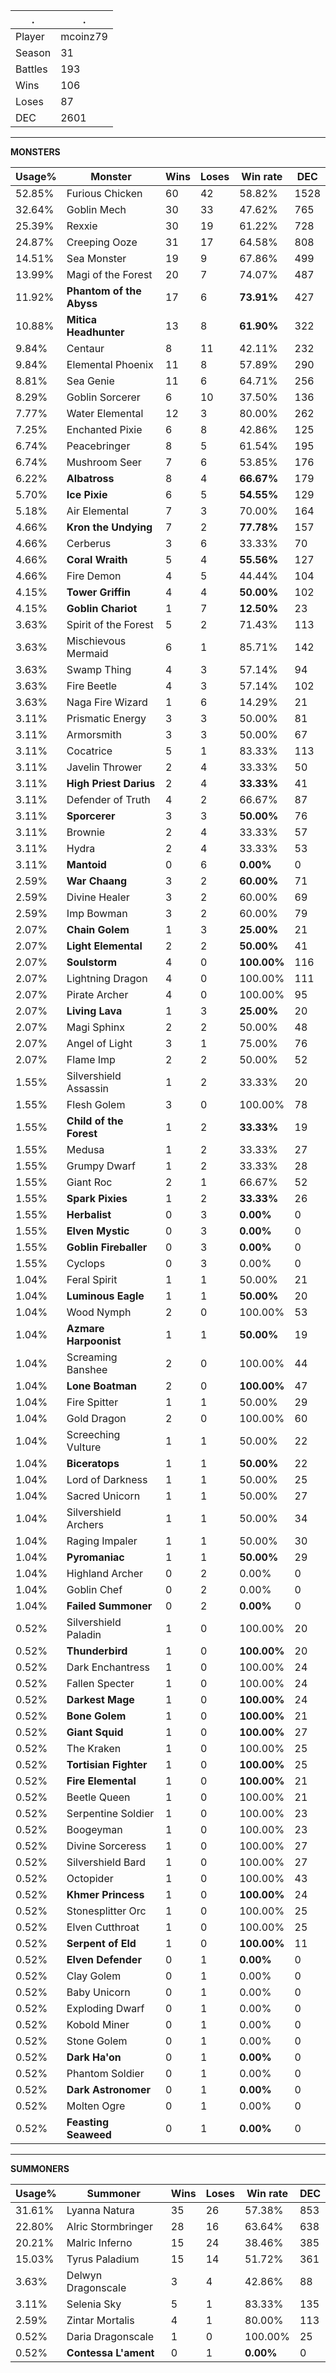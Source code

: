 .|.
|-|-
Player|mcoinz79
Season|31
Battles|193
Wins|106
Loses|87
DEC|2601

---
**MONSTERS**

Usage%|Monster|Wins|Loses|Win rate|DEC|
-|-|-|-|-|-|
52.85%|Furious Chicken|60|42|58.82%|1528|
32.64%|Goblin Mech|30|33|47.62%|765|
25.39%|Rexxie|30|19|61.22%|728|
24.87%|Creeping Ooze|31|17|64.58%|808|
14.51%|Sea Monster|19|9|67.86%|499|
13.99%|Magi of the Forest|20|7|74.07%|487|
11.92%|**Phantom of the Abyss**|17|6|**73.91%**|427|
10.88%|**Mitica Headhunter**|13|8|**61.90%**|322|
9.84%|Centaur|8|11|42.11%|232|
9.84%|Elemental Phoenix|11|8|57.89%|290|
8.81%|Sea Genie|11|6|64.71%|256|
8.29%|Goblin Sorcerer|6|10|37.50%|136|
7.77%|Water Elemental|12|3|80.00%|262|
7.25%|Enchanted Pixie|6|8|42.86%|125|
6.74%|Peacebringer|8|5|61.54%|195|
6.74%|Mushroom Seer|7|6|53.85%|176|
6.22%|**Albatross**|8|4|**66.67%**|179|
5.70%|**Ice Pixie**|6|5|**54.55%**|129|
5.18%|Air Elemental|7|3|70.00%|164|
4.66%|**Kron the Undying**|7|2|**77.78%**|157|
4.66%|Cerberus|3|6|33.33%|70|
4.66%|**Coral Wraith**|5|4|**55.56%**|127|
4.66%|Fire Demon|4|5|44.44%|104|
4.15%|**Tower Griffin**|4|4|**50.00%**|102|
4.15%|**Goblin Chariot**|1|7|**12.50%**|23|
3.63%|Spirit of the Forest|5|2|71.43%|113|
3.63%|Mischievous Mermaid|6|1|85.71%|142|
3.63%|Swamp Thing|4|3|57.14%|94|
3.63%|Fire Beetle|4|3|57.14%|102|
3.63%|Naga Fire Wizard|1|6|14.29%|21|
3.11%|Prismatic Energy|3|3|50.00%|81|
3.11%|Armorsmith|3|3|50.00%|67|
3.11%|Cocatrice|5|1|83.33%|113|
3.11%|Javelin Thrower|2|4|33.33%|50|
3.11%|**High Priest Darius**|2|4|**33.33%**|41|
3.11%|Defender of Truth|4|2|66.67%|87|
3.11%|**Sporcerer**|3|3|**50.00%**|76|
3.11%|Brownie|2|4|33.33%|57|
3.11%|Hydra|2|4|33.33%|53|
3.11%|**Mantoid**|0|6|**0.00%**|0|
2.59%|**War Chaang**|3|2|**60.00%**|71|
2.59%|Divine Healer|3|2|60.00%|69|
2.59%|Imp Bowman|3|2|60.00%|79|
2.07%|**Chain Golem**|1|3|**25.00%**|21|
2.07%|**Light Elemental**|2|2|**50.00%**|41|
2.07%|**Soulstorm**|4|0|**100.00%**|116|
2.07%|Lightning Dragon|4|0|100.00%|111|
2.07%|Pirate Archer|4|0|100.00%|95|
2.07%|**Living Lava**|1|3|**25.00%**|20|
2.07%|Magi Sphinx|2|2|50.00%|48|
2.07%|Angel of Light|3|1|75.00%|76|
2.07%|Flame Imp|2|2|50.00%|52|
1.55%|Silvershield Assassin|1|2|33.33%|20|
1.55%|Flesh Golem|3|0|100.00%|78|
1.55%|**Child of the Forest**|1|2|**33.33%**|19|
1.55%|Medusa|1|2|33.33%|27|
1.55%|Grumpy Dwarf|1|2|33.33%|28|
1.55%|Giant Roc|2|1|66.67%|52|
1.55%|**Spark Pixies**|1|2|**33.33%**|26|
1.55%|**Herbalist**|0|3|**0.00%**|0|
1.55%|**Elven Mystic**|0|3|**0.00%**|0|
1.55%|**Goblin Fireballer**|0|3|**0.00%**|0|
1.55%|Cyclops|0|3|0.00%|0|
1.04%|Feral Spirit|1|1|50.00%|21|
1.04%|**Luminous Eagle**|1|1|**50.00%**|20|
1.04%|Wood Nymph|2|0|100.00%|53|
1.04%|**Azmare Harpoonist**|1|1|**50.00%**|19|
1.04%|Screaming Banshee|2|0|100.00%|44|
1.04%|**Lone Boatman**|2|0|**100.00%**|47|
1.04%|Fire Spitter|1|1|50.00%|29|
1.04%|Gold Dragon|2|0|100.00%|60|
1.04%|Screeching Vulture|1|1|50.00%|22|
1.04%|**Biceratops**|1|1|**50.00%**|22|
1.04%|Lord of Darkness|1|1|50.00%|25|
1.04%|Sacred Unicorn|1|1|50.00%|27|
1.04%|Silvershield Archers|1|1|50.00%|34|
1.04%|Raging Impaler|1|1|50.00%|30|
1.04%|**Pyromaniac**|1|1|**50.00%**|29|
1.04%|Highland Archer|0|2|0.00%|0|
1.04%|Goblin Chef|0|2|0.00%|0|
1.04%|**Failed Summoner**|0|2|**0.00%**|0|
0.52%|Silvershield Paladin|1|0|100.00%|20|
0.52%|**Thunderbird**|1|0|**100.00%**|20|
0.52%|Dark Enchantress|1|0|100.00%|24|
0.52%|Fallen Specter|1|0|100.00%|24|
0.52%|**Darkest Mage**|1|0|**100.00%**|24|
0.52%|**Bone Golem**|1|0|**100.00%**|21|
0.52%|**Giant Squid**|1|0|**100.00%**|27|
0.52%|The Kraken|1|0|100.00%|25|
0.52%|**Tortisian Fighter**|1|0|**100.00%**|25|
0.52%|**Fire Elemental**|1|0|**100.00%**|21|
0.52%|Beetle Queen|1|0|100.00%|21|
0.52%|Serpentine Soldier|1|0|100.00%|23|
0.52%|Boogeyman|1|0|100.00%|23|
0.52%|Divine Sorceress|1|0|100.00%|27|
0.52%|Silvershield Bard|1|0|100.00%|27|
0.52%|Octopider|1|0|100.00%|43|
0.52%|**Khmer Princess**|1|0|**100.00%**|24|
0.52%|Stonesplitter Orc|1|0|100.00%|25|
0.52%|Elven Cutthroat|1|0|100.00%|25|
0.52%|**Serpent of Eld**|1|0|**100.00%**|11|
0.52%|**Elven Defender**|0|1|**0.00%**|0|
0.52%|Clay Golem|0|1|0.00%|0|
0.52%|Baby Unicorn|0|1|0.00%|0|
0.52%|Exploding Dwarf|0|1|0.00%|0|
0.52%|Kobold Miner|0|1|0.00%|0|
0.52%|Stone Golem|0|1|0.00%|0|
0.52%|**Dark Ha'on**|0|1|**0.00%**|0|
0.52%|Phantom Soldier|0|1|0.00%|0|
0.52%|**Dark Astronomer**|0|1|**0.00%**|0|
0.52%|Molten Ogre|0|1|0.00%|0|
0.52%|**Feasting Seaweed**|0|1|**0.00%**|0|

---
**SUMMONERS**

Usage%|Summoner|Wins|Loses|Win rate|DEC|
-|-|-|-|-|-|
31.61%|Lyanna Natura|35|26|57.38%|853|
22.80%|Alric Stormbringer|28|16|63.64%|638|
20.21%|Malric Inferno|15|24|38.46%|385|
15.03%|Tyrus Paladium|15|14|51.72%|361|
3.63%|Delwyn Dragonscale|3|4|42.86%|88|
3.11%|Selenia Sky|5|1|83.33%|135|
2.59%|Zintar Mortalis|4|1|80.00%|113|
0.52%|Daria Dragonscale|1|0|100.00%|25|
0.52%|**Contessa L'ament**|0|1|**0.00%**|0|
